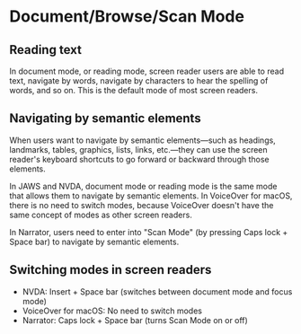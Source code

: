 # Document/Browse/Scan Mode

## Reading text

In document mode, or reading mode, screen reader users are able to read text, navigate by words, navigate by characters to hear the spelling of words, and so on. This is the default mode of most screen readers.

## Navigating by semantic elements

When users want to navigate by semantic elements—such as headings, landmarks, tables, graphics, lists, links, etc.—they can use the screen reader's keyboard shortcuts to go forward or backward through those elements.

In JAWS and NVDA, document mode or reading mode is the same mode that allows them to navigate by semantic elements.
In VoiceOver for macOS, there is no need to switch modes, because VoiceOver doesn't have the same concept of modes as other screen readers.

In Narrator, users need to enter into "Scan Mode" (by pressing Caps lock + Space bar) to navigate by semantic elements.

## Switching modes in screen readers

- NVDA: Insert + Space bar (switches between document mode and focus mode)
- VoiceOver for macOS: No need to switch modes
- Narrator: Caps lock + Space bar (turns Scan Mode on or off)
